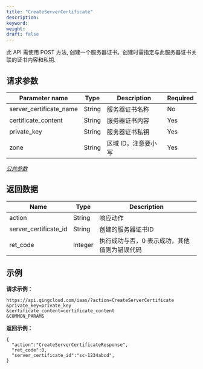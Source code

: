 ```yaml
---
title: "CreateServerCertificate"
description: 
keyword: 
weight: 
draft: false
---
```




此 API 需使用 POST 方法, 创建一个服务器证书。创建时需指定与此服务器证书关联的证书内容和私钥.

## 请求参数

| Parameter name | Type | Description | Required |
| --- | --- | --- | --- |
| server_certificate_name | String | 服务器证书名称 | No |
| certificate_content | String | 服务器证书内容 | Yes |
| private_key | String | 服务器证书私钥 | Yes |
| zone | String | 区域 ID，注意要小写 | Yes |

[_公共参数_](../../../parameters/)

## 返回数据

| Name | Type | Description |
| --- | --- | --- |
| action | String | 响应动作 |
| server_certificate_id | String | 创建的服务器证书ID |
| ret_code | Integer | 执行成功与否，0 表示成功，其他值则为错误代码 |

## 示例

**请求示例：**

```
https://api.qingcloud.com/iaas/?action=CreateServerCertificate
&private_key=private_key
&certificate_content=certificate_content
&COMMON_PARAMS
```

**返回示例：**

```
{
  "action":"CreateServerCertificateResponse",
  "ret_code":0,
  "server_certificate_id":"sc-1234abcd",
}
```
